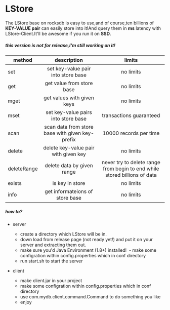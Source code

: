 # LStore
The LStore base on rocksdb is easy to use,and of course,ten billions of **KEY-VALUE pair** can easily store into it!And query them in **ms** latency with LStore-Client.It'll be awesome if you run it on **SSD**.

##### this version is not for release,I'm still working on it!

| method  | description | limits  |
|---------|:-----------:|:-------:|
| set | set key-value pair into store base  | no limits |
| get | get value from store base | no limits |
| mget  | get values with given keys  | no limits |
| mset  | set key-value pairs into store base | transactions guaranteed |
| scan  | scan data from store base with given key-prefix | 10000 records per time  |
| delete  | delete key-value pair with given key  | no limits |
| deleteRange | delete data by given range  | never try to delete range from begin to end while stored billions of data  |
| exists  | is key in store | no limits |
| info  | get informateions of store base | no limits |

##### how to?
- server
  - create a directory which LStore  will be in.
  - down load from release page (not ready yet!) and put it on your server and extracting them out.
  - make sure you'd Java Environment (1.8+) installed!
  - make some configration within config.properties which in conf directory
  - run start.sh to start the server
  
- client
  - make client.jar in your project
  - make some configration within config.properties which in conf directory
  - use com.mydb.client.command.Command to do something you like
  - enjoy

